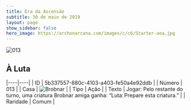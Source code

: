 ```yaml
---
title: Era da Ascensão
subtitle: 30 de maio de 2019
layout: page
show_sidebar: false
hero_image: https://archonarcana.com/images/c/c6/Starter-aoa.jpg
---
```


![013](https://cdn.keyforgegame.com/media/card_front/pt/435_013_F942C63X6P75_pt.png)

## À Luta

|----|----|
| ID | 5b337557-880c-4103-a403-fe50a4e92ddb |
| Número | 013 |
| Casa | ![Brobnar](https://archonarcana.com/images/thumb/e/e0/Brobnar.png/22px-Brobnar.png "Brobnar") |
| Tipo | Ação |
| Texto | Jogar: Pelo restante do turno, uma criatura Brobnar amiga ganha: “Luta: Prepare esta criatura.” |
| Raridade | Comum |
